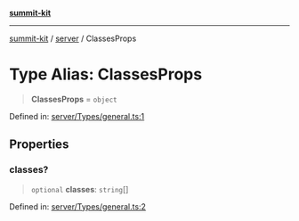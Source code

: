 [**summit-kit**](../../README.md)

***

[summit-kit](../../modules.md) / [server](../README.md) / ClassesProps

# Type Alias: ClassesProps

> **ClassesProps** = `object`

Defined in: [server/Types/general.ts:1](https://github.com/andrewgremlich/summit-kit/blob/6327ae85f596a5240389e6b196cd57e9b0b1fada/src/react/server/Types/general.ts#L1)

## Properties

### classes?

> `optional` **classes**: `string`[]

Defined in: [server/Types/general.ts:2](https://github.com/andrewgremlich/summit-kit/blob/6327ae85f596a5240389e6b196cd57e9b0b1fada/src/react/server/Types/general.ts#L2)
